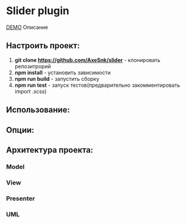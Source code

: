 # Slider plugin

[DEMO]()
Описание

## Настроить проект:

1. __git clone https://github.com/AxeSnk/slider__ - клонировать репозитрорий
2. __npm install__ - установить зависимости
3. __npm run build__ - запустить сборку
4. __npm run test__ - запуск тестов(предварительно закомментировать import .scss)

## Использование:

## Опции:

## Архитектура проекта:

### Model

### View

### Presenter

### UML
